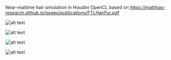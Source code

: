 Near-realtime hair simulation in Houdini OpenCL based on https://matthias-research.github.io/pages/publications/FTLHairFur.pdf

![alt text](https://github.com/sunny-lan/hairsim/raw/main/images/image14.gif)

![alt text](https://github.com/sunny-lan/hairsim/raw/main/images/hair_demo_8.gif)

![alt text](https://github.com/sunny-lan/hairsim/raw/main/images/hair_demo_9.1.gif)

![alt text](https://github.com/sunny-lan/hairsim/raw/main/images/hair_demo_5.1.gif)
